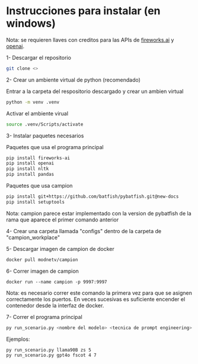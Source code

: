 # Instrucciones para instalar (en windows) 

Nota: se requieren llaves con creditos para las APIs de [fireworks.ai](https://docs.fireworks.ai/getting-started/quickstart#windows) y [openai](https://platform.openai.com/docs/quickstart?desktop-os=windows#create-and-export-an-api-key).

1- Descargar el repositorio
```bash
git clone <>
```

2- Crear un ambiente virtual de python (recomendado)

Entrar a la carpeta del respositorio descargado y crear un ambien virtual
```bash
python -m venv .venv
```
Activar el ambiente virual
```bash
source .venv/Scripts/activate
```
3- Instalar paquetes necesarios

Paquetes que usa el programa principal

```bash
pip install fireworks-ai
pip install openai
pip install nltk
pip install pandas
```
Paquetes que usa campion
```bash
pip install git+https://github.com/batfish/pybatfish.git@new-docs
pip install setuptools
```
Nota: campion parece estar implementado con la version de pybatfish de la rama que aparece el primer comando anterior

4- Crear una carpeta llamada "configs" dentro de la carpeta de "campion_workplace"

5- Descargar imagen de campion de docker
```bash
docker pull modnetv/campion
```

6- Correr imagen de campion
```
docker run --name campion -p 9997:9997
```
Nota: es necesario correr este comando la primera vez para que se asignen correctamente los puertos. En veces sucesivas es suficiente encender el contenedor desde la interfaz de docker.

7- Correr el programa principal
```bash
py run_scenario.py <nombre del modelo> <tecnica de prompt engineering> [numero de caso unico | numeros de primer caso y ultimo caso]
```
Ejemplos:
```bash
py run_scenario.py llama90B zs 5
py run_scenario.py gpt4o fscot 4 7
```